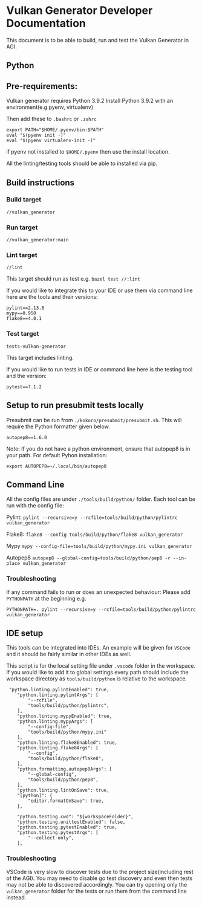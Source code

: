 # Vulkan Generator Developer Documentation
This document is to be able to build, run and test the Vulkan Generator in AGI.

## Python

## Pre-requirements:

Vulkan generator requires Python 3.9.2 Install Python 3.9.2 with an environment(e.g pyenv, virtualenv)

Then add these to `.bashrc` or `.zshrc`

```
export PATH="$HOME/.pyenv/bin:$PATH"
eval "$(pyenv init -)"
eval "$(pyenv virtualenv-init -)"
```

if pyenv not installed to `$HOME/.pyenv` then use the install location.

All the linting/testing tools should be able to installed via pip.

## Build instructions

### Build target
`//vulkan_generator`

### Run target 
`//vulkan_generator:main`

### Lint target
`//lint`

This target should run as test e.g. `bazel test //:lint`

If you would like to integrate this to your IDE or use them via command line here are the tools and their versions:

```
pylint==2.13.8
mypy==0.950
flake8==4.0.1
```

### Test target
`tests-vulkan-generator`

This target includes linting.

If you would like to run tests in IDE or command line here is the testing tool and the version:

```
pytest==7.1.2
```

## Setup to run presubmit tests locally

Presubmit can be run from `./kokoro/presubmit/presubmit.sh`. This will require the Python formatter given below.

```
autopep8==1.6.0
```

Note: If you do not have a python environment, ensure that autopep8 is in your path. For default Pyhon installation:

```
export AUTOPEP8=~/.local/bin/autopep8
```

## Command Line

All the config files are under `./tools/build/python/` folder. Each tool can be run with the config file:

Pylint:
`pylint --recursive=y --rcfile=tools/build/python/pylintrc vulkan_generator`

Flake8:
`flake8 --config tools/build/python/flake8 vulkan_generator`

Mypy
`mypy --config-file=tools/build/python/mypy.ini vulkan_generator`

Autopep8
`autopep8 --global-config=tools/build/python/pep8 -r --in-place vulkan_generator`

### Troubleshooting
If any command fails to run or does an unexpected behaviour: Please add `PYTHONPATH` at the beginning e.g.

`PYTHONPATH=. pylint --recursive=y --rcfile=tools/build/python/pylintrc vulkan_generator`

## IDE setup
This tools can be integrated into IDEs. An example will be given for `VSCode` and it should be fairly similar in other IDEs as well.

This script is for the local setting file under `.vscode` folder in the workspace. If you would like to add it to global settings
every path should include the workspace directory as `tools/build/python` is relative to the workspace.

```
 "python.linting.pylintEnabled": true,
    "python.linting.pylintArgs": [
        "--rcfile",
        "tools/build/python/pylintrc",
    ],
    "python.linting.mypyEnabled": true,
    "python.linting.mypyArgs": [
        "--config-file",
        "tools/build/python/mypy.ini"
    ],
    "python.linting.flake8Enabled": true,
    "python.linting.flake8Args": [
        "--config",
        "tools/build/python/flake8",
    ],
    "python.formatting.autopep8Args": [
        "--global-config",
        "tools/build/python/pep8",
    ],
    "python.linting.lintOnSave": true,
    "[python]": {
        "editor.formatOnSave": true,
    },

    "python.testing.cwd": "${workspaceFolder}",
    "python.testing.unittestEnabled": false,
    "python.testing.pytestEnabled": true,
    "python.testing.pytestArgs": [
        "--collect-only",
    ],
```

### Troubleshooting
VSCode is very slow to discover tests due to the project size(including rest of the AGI). You may need to disable go test discovery and even then
tests may not be able to discovered accordingly. You can try opening only the `vulkan_generator` folder for the tests or run them from the command line 
instead.
